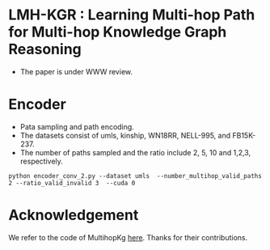 # LMH-KGR : Learning Multi-hop Path for Multi-hop Knowledge Graph Reasoning
- The paper is under WWW review.
# Encoder 
- Pata sampling and path encoding.
- The datasets consist of umls, kinship, WN18RR, NELL-995, and FB15K-237.
- The number of paths sampled and the ratio include 2, 5, 10 and 1,2,3, respectively. 
```
python encoder_conv_2.py --dataset umls  --number_multihop_valid_paths 2 --ratio_valid_invalid 3  --cuda 0
```
# Acknowledgement
We refer to the code of MultihopKg [here](https://github.com/salesforce/MultiHopKG). Thanks for their contributions.
